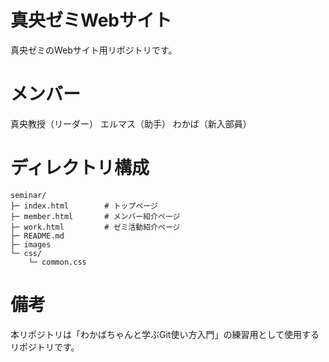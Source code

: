 # 真央ゼミWebサイト
真央ゼミのWebサイト用リポジトリです。


# メンバー
真央教授（リーダー）
エルマス（助手）
わかば（新入部員）



# ディレクトリ構成
```
seminar/
├─ index.html        # トップページ
├─ member.html       # メンバー紹介ページ
├─ work.html         # ゼミ活動紹介ページ
├─ README.md
├─ images
└─ css/
    └─ common.css
```

# 備考
本リポジトリは「わかばちゃんと学ぶGit使い方入門」の練習用として使用するリポジトリです。

